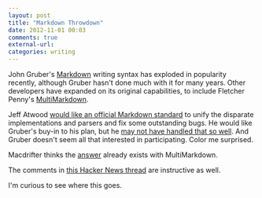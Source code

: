 ```yaml
---
layout: post
title: "Markdown Throwdown"
date: 2012-11-01 00:03
comments: true
external-url: 
categories: writing
---
```


John Gruber's [Markdown][6] writing syntax has exploded in popularity recently, although Gruber hasn't done much with it for many years. Other developers have expanded on its original capabilities, to include Fletcher Penny's [MultiMarkdown][5].

Jeff Atwood [would like an official Markdown standard][1] to unify the disparate implementations and parsers and fix some outstanding bugs. He would like Gruber's buy-in to his plan, but he [may not have handled that so well][2]. And Gruber doesn't seem all that interested in participating. Color me surprised.

Macdrifter thinks the [answer][4] already exists with MultiMarkdown.

The comments in [this Hacker News thread][3] are instructive as well.

I'm curious to see where this goes.


[1]: http://www.codinghorror.com/blog/2012/10/the-future-of-markdown.html
[2]: http://www.rumproarious.com/2012/10/29/markdown-the-spec/
[3]: http://news.ycombinator.com/item?id=4716322
[4]: http://macdrifter.com/2012/10/the-obvious-successor-to-markdown.html
[5]: http://fletcherpenney.net/multimarkdown/
[6]: http://daringfireball.net/projects/markdown/